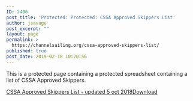 ```yaml
---
ID: 2496
post_title: 'Protected: Protected: CSSA Approved Skippers List'
author: jsavage
post_excerpt: ""
layout: page
permalink: >
  https://channelsailing.org/cssa-approved-skippers-list/
published: true
post_date: 2019-02-18 10:20:56
---
```

<p>This is a protected page containing a protected spreadsheet containing a list of CSSA Approved Skippers.</p>

<!-- wp:file {"id":2499,"href":"https://channelsailing.org/wp-content/uploads/2019/02/CSSA-Approved-Skippers-List-updated-5-oct-2018-1.xls"} -->
<div class="wp-block-file"><a href="https://channelsailing.org/wp-content/uploads/2019/02/CSSA-Approved-Skippers-List-updated-5-oct-2018-1.xls">CSSA Approved Skippers List - updated 5 oct 2018</a><a href="https://channelsailing.org/wp-content/uploads/2019/02/CSSA-Approved-Skippers-List-updated-5-oct-2018-1.xls" class="wp-block-file__button" download>Download</a></div>
<!-- /wp:file -->

<!-- wp:paragraph -->
<p></p>
<!-- /wp:paragraph -->